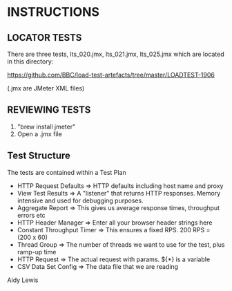 INSTRUCTIONS
===========

LOCATOR TESTS
-----------

There are three tests, lts_020.jmx, lts_021.jmx, lts_025.jmx which are located in this directory:

https://github.com/BBC/load-test-artefacts/tree/master/LOADTEST-1906

(.jmx are JMeter XML files)


REVIEWING TESTS
--------------

1. "brew install jmeter"
2. Open a .jmx file

Test Structure
--------------

The tests are contained within a Test Plan

* HTTP Request Defaults => HTTP defaults including host name and proxy
* View Test Results => A "listener" that returns HTTP responses. Memory
  intensive and used for debugging purposes.
* Aggregate Report => This gives us average response times, throughput errors etc
* HTTP Header Manager => Enter all your browser header strings here
* Constant Throughput Timer => This ensures a fixed RPS. 200 RPS = (200 x 60)
* Thread Group => The number of threads we want to use for the test, plus ramp-up time
* HTTP Request => The actual request with params. ${*} is a variable
* CSV Data Set Config => The data file that we are reading


Aidy Lewis





